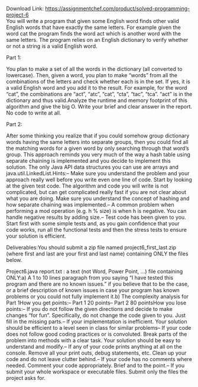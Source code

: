 Download Link: https://assignmentchef.com/product/solved-programming-project-6
<br>
You will write a program that given some English word finds other valid English words that have exactly the same letters. For example given the word cat the program finds the word act which is another word with the same letters. The program relies on an English dictionary to verify whether or not a string is a valid English word.

Part 1:

You plan to make a set of all the words in the dictionary (all converted to lowercase). Then, given a word, you plan to make “words” from all the combinations of the letters and check whether each is in the set. If yes, it is a valid English word and you add it to the result. For example, for the word “cat”, the combinations are “act”, “atc”, “cat”, “cta”, “tac”, “tca”. “act” is in the dictionary and thus valid.Analyze the runtime and memory footprint of this algorithm and give the big O. Write your brief and clear answer in the report. No code to write at all.

Part 2:

After some thinking you realize that if you could somehow group dictionary words having the same letters into separate groups, then you could find all the matching words for a given word by only searching through that word’s group. This approach reminds you very much of the way a hash table using separate chaining is implemented and you decide to implement this solution. The only Java API data structures you can use are arrays and java.util.LinkedList.Hints:– Make sure you understand the problem and your approach really well before you write even one line of code. Start by looking at the given test code. The algorithm and code you will write is not complicated, but can get complicated really fast if you are not clear about what you are doing. Make sure you understand the concept of hashing and how separate chaining was implemented.– A common problem when performing a mod operation (e.g. h % size) is when h is negative. You can handle negative results by adding size.– Test code has been given to you. Start first with some simple tests and, as you gain confidence that your code works, run all the functional tests and then the stress tests to ensure your solution is efficient.

Deliverables:You should submit a zip file named project6_first_last.zip (where first and last are your first and last name) containing ONLY the files below.

Project6.java report.txt : a text (not Word, Power Point, …) file containing ONLY:a) A 1 to 10 lines paragraph from you saying “I have tested this program and there are no known issues.” if you believe that to be the case, or a brief description of known issues in case your program has known problems or you could not fully implement it.b) The complexity analysis for Part 1How you get points:– Part 1 20 points– Part 2 80 pointsHow you lose points:– If you do not follow the given directions and decide to make changes “for fun”. Specifically, do not change the code given to you. Just fill in the missing parts.– If your implementation is inefficient. Your solution should be efficient to a level seen in class for similar problems– If your code does not follow good coding practices or is convoluted. Break parts of the problem into methods with a clear task. Your solution should be easy to understand and modify.– If any of your code prints anything at all on the console. Remove all your print outs, debug statements, etc. Clean up your code and do not leave clutter behind.– If your code has no comments where needed. Comment your code appropriately. Brief and to the point.– If you submit your whole workspace or executable files. Submit only the files the project asks for.
